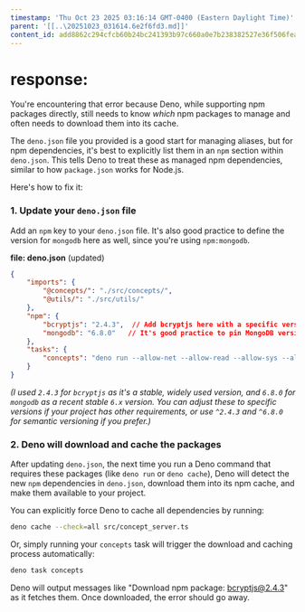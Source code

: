 ```yaml
---
timestamp: 'Thu Oct 23 2025 03:16:14 GMT-0400 (Eastern Daylight Time)'
parent: '[[..\20251023_031614.6e2f6fd3.md]]'
content_id: add8862c294cfcb60b24bc241393b97c660a0e7b238382527e36f506feac3860
---
```


# response:

You're encountering that error because Deno, while supporting npm packages directly, still needs to know *which* npm packages to manage and often needs to download them into its cache.

The `deno.json` file you provided is a good start for managing aliases, but for npm dependencies, it's best to explicitly list them in an `npm` section within `deno.json`. This tells Deno to treat these as managed npm dependencies, similar to how `package.json` works for Node.js.

Here's how to fix it:

### 1. Update your `deno.json` file

Add an `npm` key to your `deno.json` file. It's also good practice to define the version for `mongodb` here as well, since you're using `npm:mongodb`.

**file: deno.json** (updated)

```json
{
    "imports": {
        "@concepts/": "./src/concepts/",
        "@utils/": "./src/utils/"
    },
    "npm": {
        "bcryptjs": "2.4.3",  // Add bcryptjs here with a specific version
        "mongodb": "6.8.0"   // It's good practice to pin MongoDB version too
    },
    "tasks": {
        "concepts": "deno run --allow-net --allow-read --allow-sys --allow-env src/concept_server.ts --port 8000 --baseUrl /api"
    }
}
```

*(I used `2.4.3` for `bcryptjs` as it's a stable, widely used version, and `6.8.0` for `mongodb` as a recent stable `6.x` version. You can adjust these to specific versions if your project has other requirements, or use `^2.4.3` and `^6.8.0` for semantic versioning if you prefer.)*

### 2. Deno will download and cache the packages

After updating `deno.json`, the next time you run a Deno command that requires these packages (like `deno run` or `deno cache`), Deno will detect the new `npm` dependencies in `deno.json`, download them into its npm cache, and make them available to your project.

You can explicitly force Deno to cache all dependencies by running:

```bash
deno cache --check=all src/concept_server.ts
```

Or, simply running your `concepts` task will trigger the download and caching process automatically:

```bash
deno task concepts
```

Deno will output messages like "Download npm package: bcryptjs@2.4.3" as it fetches them. Once downloaded, the error should go away.
